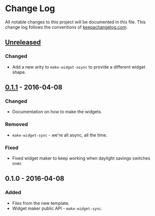 # Change Log
All notable changes to this project will be documented in this file. This change log follows the conventions of [keepachangelog.com](http://keepachangelog.com/).

## [Unreleased]
### Changed
- Add a new arity to `make-widget-async` to provide a different widget shape.

## [0.1.1] - 2016-04-08
### Changed
- Documentation on how to make the widgets.

### Removed
- `make-widget-sync` - we're all async, all the time.

### Fixed
- Fixed widget maker to keep working when daylight savings switches over.

## 0.1.0 - 2016-04-08
### Added
- Files from the new template.
- Widget maker public API - `make-widget-sync`.

[Unreleased]: https://github.com/your-name/tf-idf/compare/0.1.1...HEAD
[0.1.1]: https://github.com/your-name/tf-idf/compare/0.1.0...0.1.1
